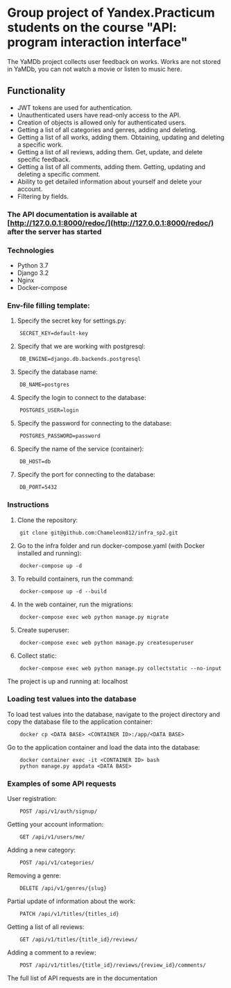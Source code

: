 # Group project of Yandex.Practicum students on the course "API: program interaction interface"

The YaMDb project collects user feedback on works. Works are not stored in YaMDb, you can not watch a movie or listen to music here.

## Functionality

- JWT tokens are used for authentication.
- Unauthenticated users have read-only access to the API.
- Creation of objects is allowed only for authenticated users.
- Getting a list of all categories and genres, adding and deleting.
- Getting a list of all works, adding them. Obtaining, updating and deleting a specific work.
- Getting a list of all reviews, adding them. Get, update, and delete specific feedback.
- Getting a list of all comments, adding them. Getting, updating and deleting a specific comment.
- Ability to get detailed information about yourself and delete your account.
- Filtering by fields.

### The API documentation is available at [http://127.0.0.1:8000/redoc/](http://127.0.0.1:8000/redoc/) after the server has started

### Technologies
- Python 3.7
- Django 3.2
- Nginx
- Docker-compose

### Env-file filling template:
1. Specify the secret key for settings.py:
```
    SECRET_KEY=default-key
```
2. Specify that we are working with postgresql:
```
    DB_ENGINE=django.db.backends.postgresql
```
3. Specify the database name:
```
    DB_NAME=postgres
```
4. Specify the login to connect to the database:
```
    POSTGRES_USER=login
```
5. Specify the password for connecting to the database:
```
    POSTGRES_PASSWORD=password
```
6. Specify the name of the service (container):
```
    DB_HOST=db
```
7. Specify the port for connecting to the database:
```
    DB_PORT=5432
```
### Instructions
 
1. Clone the repository:
```
    git clone git@github.com:Chameleon812/infra_sp2.git
```
2. Go to the infra folder and run docker-compose.yaml (with Docker installed and running):
```
    docker-compose up -d
```
3. To rebuild containers, run the command:
```
    docker-compose up -d --build
```
4. In the web container, run the migrations:
```
    docker-compose exec web python manage.py migrate
```
5. Create superuser:
```
    docker-compose exec web python manage.py createsuperuser
```
6. Collect static:
```
    docker-compose exec web python manage.py collectstatic --no-input
```
The project is up and running at: localhost

### Loading test values into the database
To load test values into the database, navigate to the project directory and copy the database file to the application container:
```
    docker cp <DATA BASE> <CONTAINER ID>:/app/<DATA BASE>
```
Go to the application container and load the data into the database:
```
    docker container exec -it <CONTAINER ID> bash
    python manage.py appdata <DATA BASE>
```

### Examples of some API requests

User registration:
```
    POST /api/v1/auth/signup/ 
```
Getting your account information:
```
    GET /api/v1/users/me/
```
Adding a new category:
```
    POST /api/v1/categories/
```
Removing a genre:
```
    DELETE /api/v1/genres/{slug}
```
Partial update of information about the work:
```
    PATCH /api/v1/titles/{titles_id}
```
Getting a list of all reviews:
```
    GET /api/v1/titles/{title_id}/reviews/
```
Adding a comment to a review:
```
    POST /api/v1/titles/{title_id}/reviews/{review_id}/comments/
```    

The full list of API requests are in the documentation

